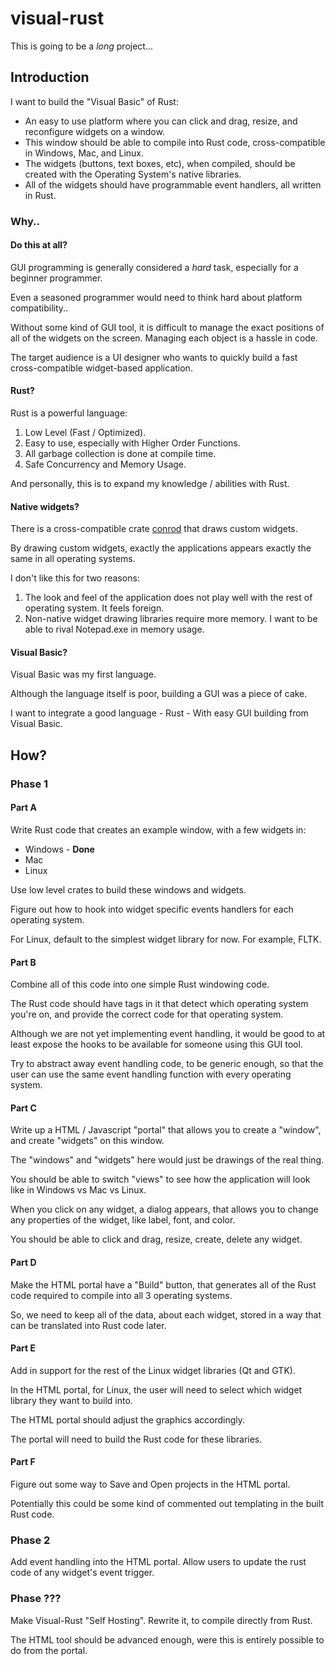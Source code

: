 # visual-rust
This is going to be a *long* project...

## Introduction
I want to build the "Visual Basic" of Rust:

* An easy to use platform where you can click and drag, resize, and reconfigure widgets on a window.
* This window should be able to compile into Rust code, cross-compatible in Windows, Mac, and Linux.
* The widgets (buttons, text boxes, etc), when compiled, should be created with the Operating System's native libraries.
* All of the widgets should have programmable event handlers, all written in Rust.

### Why..
#### Do this at all?
GUI programming is generally considered a *hard* task, especially for a beginner programmer.

Even a seasoned programmer would need to think hard about platform compatibility..

Without some kind of GUI tool, it is difficult to manage the exact positions of all of the widgets on the screen. Managing each object is a hassle in code.

The target audience is a UI designer who wants to quickly build a fast cross-compatible widget-based application.

#### Rust?
Rust is a powerful language:

1. Low Level (Fast / Optimized).
2. Easy to use, especially with Higher Order Functions.
3. All garbage collection is done at compile time.
4. Safe Concurrency and Memory Usage.

And personally, this is to expand my knowledge / abilities with Rust.

#### Native widgets?
There is a cross-compatible crate [conrod](https://crates.io/crates/conrod) that draws custom widgets.

By drawing custom widgets, exactly the applications appears exactly the same in all operating systems.

I don't like this for two reasons:

1. The look and feel of the application does not play well with the rest of operating system. It feels foreign.
2. Non-native widget drawing libraries require more memory. I want to be able to rival Notepad.exe in memory usage.

#### Visual Basic?
Visual Basic was my first language.

Although the language itself is poor, building a GUI was a piece of cake.

I want to integrate a good language - Rust - With easy GUI building from Visual Basic.

## How?
### Phase 1

#### Part A
Write Rust code that creates an example window, with a few widgets in:

* Windows - **Done**
* Mac
* Linux

Use low level crates to build these windows and widgets.

Figure out how to hook into widget specific events handlers for each operating system.

For Linux, default to the simplest widget library for now. For example, FLTK.

#### Part B
Combine all of this code into one simple Rust windowing code.

The Rust code should have tags in it that detect which operating system you're on, and provide the correct code for that operating system.

Although we are not yet implementing event handling, it would be good to at least expose the hooks to be available for someone using this GUI tool.

Try to abstract away event handling code, to be generic enough, so that the user can use the same event handling function with every operating system.

#### Part C
Write up a HTML / Javascript "portal" that allows you to create a "window", and create "widgets" on this window.

The "windows" and "widgets" here would just be drawings of the real thing.

You should be able to switch "views" to see how the application will look like in Windows vs Mac vs Linux.

When you click on any widget, a dialog appears, that allows you to change any properties of the widget, like label, font, and color.

You should be able to click and drag,  resize, create, delete any widget.

#### Part D
Make the HTML portal have a "Build" button, that generates all of the Rust code required to compile into all 3 operating systems.

So, we need to keep all of the data, about each widget, stored in a way that can be translated into Rust code later.

#### Part E
Add in support for the rest of the Linux widget libraries (Qt and GTK).

In the HTML portal, for Linux, the user will need to select which widget library they want to build into.

The HTML portal should adjust the graphics accordingly.

The portal will need to build the Rust code for these libraries.

#### Part F
Figure out some way to Save and Open projects in the HTML portal.

Potentially this could be some kind of commented out templating in the built Rust code.

### Phase 2
Add event handling into the HTML portal. Allow users to update the rust code of any widget's event trigger.

### Phase ???
Make Visual-Rust "Self Hosting". Rewrite it, to compile directly from Rust.

The HTML tool should be advanced enough, were this is entirely possible to do from the portal.
